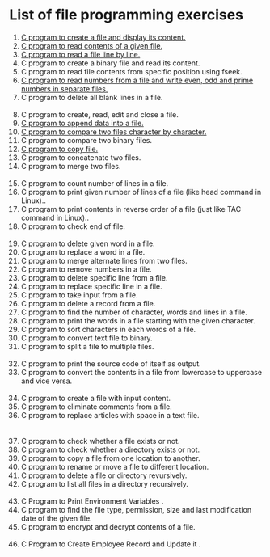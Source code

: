 <h1>List of file programming exercises</h1>

<ol>
    <li><a href="http://codeforwin.org/2018/01/c-program-create-file-write-contents.html" target="_blank">C program to create a file and display its content.</a></li>
    <li><a href="http://codeforwin.org/2018/01/c-program-read-and-display-file-contents.html" target="_blank">C program to read contents of a given file.</a></li>
    <li><a href="http://codeforwin.org/2018/01/c-program-read-and-display-file-contents.html" target="_blank">C program to read a file line by line.</a></li>
    <li>C program to create a binary file and read its content.</li>
    <li>C program to read file contents from specific position using fseek.</li>
    <li><a href="http://codeforwin.org/2018/01/c-program-write-even-odd-prime-numbers-separate-file.html">C program to read numbers from a file and write even, odd and prime numbers in separate files.</a></li>
    <li>C program to delete all blank lines in a file.</li>
    <br>
    <li>C program to create, read, edit and close a file.</li>
    <li><a href="http://codeforwin.org/2018/02/c-program-append-data-file.html" target="_blank">C program to append data into a file.</a></li>
    <li><a href="http://codeforwin.org/2018/02/c-program-compare-two-files.html" target="_blank">C program to compare two files character by character.</a></li>
    <li>C program to compare two binary files.</li>
    <li><a href="http://codeforwin.org/2018/02/c-program-to-copy-file.html" target="_blank">C program to copy file.</a></li>
    <li>C program to concatenate two files.</li>
    <li>C program to merge two files.</li>
    <br>
    <li>C program to count number of lines in a file.</li>
    <li>C program to print given number of lines of a file (like head command in Linux)..</li>
    <li>C program to print contents in reverse order of a file (just like TAC command in Linux)..</li>
    <li>C program to check end of file.</li>
    <br>
    <li>C program to delete given word in a file.</li>
    <li>C program to replace a word in a file.</li>
    <li>C program to merge alternate lines from two files.</li>
    <li>C program to remove numbers in a file.</li>
    <li>C program to delete specific line from a file.</li>
    <li>C program to replace specific line in a file.</li>
    <li>C program to take input from a file.</li>
    <li>C program to delete a record from a file.</li>
    <li>C program to find the number of character, words and lines in a file.</li>
    <li>C program to print the words in a file starting with the given character.</li>
    <li>C program to sort characters in each words of a file.</li>
    <li>C program to convert text file to binary.</li>
    <li>C program to split a file to multiple files.</li>
    <br>
    <li>C program to print the source code of itself as output.</li>
    <li>C program to convert the contents in a file from lowercase to uppercase and vice versa.</li>
    <br>
    <li>C program to create a file with input content.</li>
    <li>C program to eliminate comments from a file.</li>
    <li>C program to replace articles with space in a text file.</li>
    <br>
    <br>
    <li>C program to check whether a file exists or not.</li>
    <li>C program to check whether a directory exists or not.</li>
    <li>C program to copy a file from one location to another.</li>
    <li>C program to rename or move a file to different location.</li>
    <li>C program to delete a file or directory revursively.</li>
    <li>C program to list all files in a directory recursively.</li>
    <br>
    <li>C Program to Print Environment Variables .</li>
    <li>C program to find the file type, permission, size and last modification date of the given file.</li>
    <li>C program to encrypt and decrypt contents of a file.</li>
    <br>
    <li>C Program to Create Employee Record and Update it .</li>
</ol>
